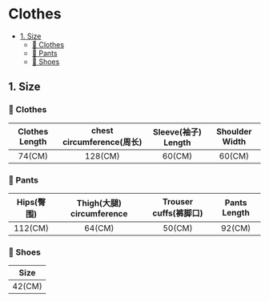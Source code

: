 # Clothes

- [1. Size](#1-size)
    * [👕 Clothes](#---clothes)
    * [👖 Pants](#---pants)
    * [👟 Shoes](#---shoes)

## 1. Size
### 👕 Clothes
|  Clothes Length  |  chest circumference(周长)  |  Sleeve(袖子) Length  |  Shoulder Width  |
|:----------------:|:-------:|:-------------------:|:----------------:|
|      74(CM)      |          128(CM)          |       60(CM)        |      60(CM)      |

### 👖 Pants
| Hips(臀围) | Thigh(大腿) circumference | Trouser cuffs(裤脚口) | Pants Length |
|:--------:|:-----------------------:|:------------------:|:------------:|
| 112(CM)  |         64(CM)          |       50(CM)       |    92(CM)    |

### 👟 Shoes
|  Size  | 
|:------:|
| 42(CM) |
